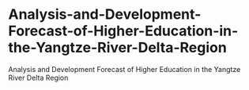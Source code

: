 # Analysis-and-Development-Forecast-of-Higher-Education-in-the-Yangtze-River-Delta-Region
Analysis and Development Forecast of Higher Education in the Yangtze River Delta Region
